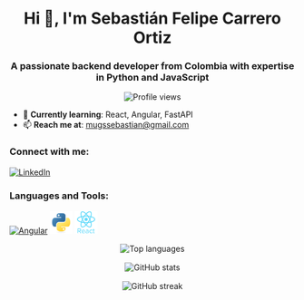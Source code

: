 <h1 align="center">Hi 👋, I'm Sebastián Felipe Carrero Ortiz</h1>
<h3 align="center">A passionate backend developer from Colombia with expertise in Python and JavaScript</h3>

<p align="center">
    <img src="https://komarev.com/ghpvc/?username=sebastia9330&label=Profile%20views&color=0e75b6&style=flat" alt="Profile views" />
</p>

- 🌱 **Currently learning**: React, Angular, FastAPI  
- 📫 **Reach me at**: mugssebastian@gmail.com  

<h3 align="left">Connect with me:</h3>
<p align="left">
    <a href="https://linkedin.com/in/sebastian-felipe-carrero-ortiz" target="_blank">
        <img align="center" src="https://raw.githubusercontent.com/rahuldkjain/github-profile-readme-generator/master/src/images/icons/Social/linked-in-alt.svg" alt="LinkedIn" height="30" width="40" />
    </a>
</p>

<h3 align="left">Languages and Tools:</h3>
<p align="left">
    <a href="https://angular.io" target="_blank"><img src="https://angular.io/assets/images/logos/angular/angular.svg" alt="Angular" width="40" height="40"/></a>
    <a href="https://www.python.org" target="_blank"><img src="https://raw.githubusercontent.com/devicons/devicon/master/icons/python/python-original.svg" alt="Python" width="40" height="40"/></a>
    <a href="https://reactjs.org/" target="_blank"><img src="https://raw.githubusercontent.com/devicons/devicon/master/icons/react/react-original-wordmark.svg" alt="React" width="40" height="40"/></a>
    <!-- Añadir otras herramientas relevantes con la misma estructura -->
</p>

<p align="center">
    <img align="center" src="https://github-readme-stats.vercel.app/api/top-langs?username=sebastia9330&show_icons=true&locale=en&layout=compact" alt="Top languages" />
</p>

<p align="center">
    <img align="center" src="https://github-readme-stats.vercel.app/api?username=sebastia9330&show_icons=true&locale=en" alt="GitHub stats" />
</p>

<p align="center">
    <img align="center" src="https://github-readme-streak-stats.herokuapp.com/?user=sebastia9330" alt="GitHub streak" />
</p>
